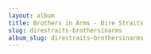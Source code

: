 ```yaml
---
layout: album
title: Brothers in Arms - Dire Straits
slug: direstraits-brothersinarms
album_slug: direstraits-brothersinarms
---
```

